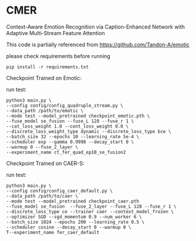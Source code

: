 # CMER
Context-Aware Emotion Recognition via Caption-Enhanced Network with Adaptive Multi-Stream Feature Attention


This code is partially referenced from https://github.com/Tandon-A/emotic

please check requirements before running
```shell
pip install -r requirements.txt
```

Checkpoint Trained on Emotic:

run test:
```shell
python3 main.py \
--config config/config_quadruple_stream.py \
--data_path /path/to/emotic \
--mode test --model_pretrained checkpoint_emotic.pth \
--fuse_model se_fusion --fuse_L 128 --fuse_r 1 \
--cat_loss_weight 1.0 --cont_loss_weight 0.0 \
--discrete_loss_weight_type dynamic --discrete_loss_type bce \
--batch_size 32 --epochs 10 --learning_rate 5e-4 \
--scheduler exp --gamma 0.9998 --decay_start 0 \
--warmup 0 --fuse_2_layer \
--experiment_name ct_fer_quad_ep10_se_fusion2
```


Checkpoint Trained on CAER-S:

run test:
```shell
python3 main.py \
--config config/config_caer_default.py \
--data_path /path/to/caer \
--mode test --model_pretrained checkpoint_caer.pth
--fuse_model se_fusion  --fuse_2_layer --fuse_L 128 --fuse_r 1 \
--discrete_loss_type ce --trainer caer --context_model_frozen \
--optimizer SGD --sgd_momentum 0.9 --num_worker 6 \
--batch_size 1024 --epochs 200 --learning_rate 0.5 \
--scheduler cosine --decay_start 0 --warmup 0 \
T--experiment_name fer_caer_default
```

